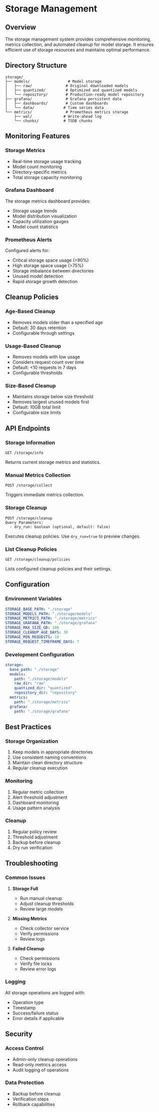 # Storage Management

## Overview

The storage management system provides comprehensive monitoring, metrics collection, and automated cleanup for model storage. It ensures efficient use of storage resources and maintains optimal performance.

## Directory Structure

```
storage/
├── models/                 # Model storage
│   ├── raw/               # Original downloaded models
│   ├── quantized/         # Optimized and quantized models
│   └── repository/        # Production-ready model repository
├── grafana/               # Grafana persistent data
│   ├── dashboards/        # Custom dashboards
│   └── data/             # Time series data
└── metrics/               # Prometheus metrics storage
    ├── wal/              # Write-ahead log
    └── chunks/           # TSDB chunks
```

## Monitoring Features

### Storage Metrics
- Real-time storage usage tracking
- Model count monitoring
- Directory-specific metrics
- Total storage capacity monitoring

### Grafana Dashboard
The storage metrics dashboard provides:
- Storage usage trends
- Model distribution visualization
- Capacity utilization gauges
- Model count statistics

### Prometheus Alerts
Configured alerts for:
- Critical storage space usage (>90%)
- High storage space usage (>75%)
- Storage imbalance between directories
- Unused model detection
- Rapid storage growth detection

## Cleanup Policies

### Age-Based Cleanup
- Removes models older than a specified age
- Default: 30 days retention
- Configurable through settings

### Usage-Based Cleanup
- Removes models with low usage
- Considers request count over time
- Default: <10 requests in 7 days
- Configurable thresholds

### Size-Based Cleanup
- Maintains storage below size threshold
- Removes largest unused models first
- Default: 10GB total limit
- Configurable size limits

## API Endpoints

### Storage Information
```http
GET /storage/info
```
Returns current storage metrics and statistics.

### Manual Metrics Collection
```http
POST /storage/collect
```
Triggers immediate metrics collection.

### Storage Cleanup
```http
POST /storage/cleanup
Query Parameters:
  - dry_run: boolean (optional, default: false)
```
Executes cleanup policies. Use `dry_run=true` to preview changes.

### List Cleanup Policies
```http
GET /storage/cleanup/policies
```
Lists configured cleanup policies and their settings.

## Configuration

### Environment Variables
```yaml
STORAGE_BASE_PATH: "./storage"
STORAGE_MODELS_PATH: "./storage/models"
STORAGE_METRICS_PATH: "./storage/metrics"
STORAGE_GRAFANA_PATH: "./storage/grafana"
STORAGE_MAX_SIZE_GB: 100
STORAGE_CLEANUP_AGE_DAYS: 30
STORAGE_MIN_REQUESTS: 10
STORAGE_REQUEST_TIMEFRAME_DAYS: 7
```

### Development Configuration
```yaml
storage:
  base_path: "./storage"
  models:
    path: "./storage/models"
    raw_dir: "raw"
    quantized_dir: "quantized"
    repository_dir: "repository"
  metrics:
    path: "./storage/metrics"
  grafana:
    path: "./storage/grafana"
```

## Best Practices

### Storage Organization
1. Keep models in appropriate directories
2. Use consistent naming conventions
3. Maintain clean directory structure
4. Regular cleanup execution

### Monitoring
1. Regular metric collection
2. Alert threshold adjustment
3. Dashboard monitoring
4. Usage pattern analysis

### Cleanup
1. Regular policy review
2. Threshold adjustment
3. Backup before cleanup
4. Dry run verification

## Troubleshooting

### Common Issues
1. **Storage Full**
   - Run manual cleanup
   - Adjust cleanup thresholds
   - Review large models

2. **Missing Metrics**
   - Check collector service
   - Verify permissions
   - Review logs

3. **Failed Cleanup**
   - Check permissions
   - Verify file locks
   - Review error logs

### Logging
All storage operations are logged with:
- Operation type
- Timestamp
- Success/failure status
- Error details if applicable

## Security

### Access Control
- Admin-only cleanup operations
- Read-only metrics access
- Audit logging of operations

### Data Protection
- Backup before cleanup
- Verification steps
- Rollback capabilities 